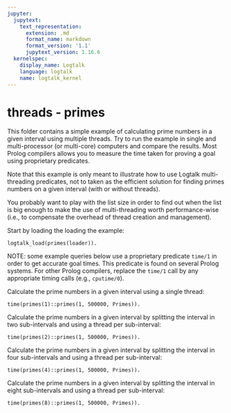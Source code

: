 ```yaml
---
jupyter:
  jupytext:
    text_representation:
      extension: .md
      format_name: markdown
      format_version: '1.1'
      jupytext_version: 1.16.6
  kernelspec:
    display_name: Logtalk
    language: logtalk
    name: logtalk_kernel
---
```


<!--
________________________________________________________________________

This file is part of Logtalk <https://logtalk.org/>  
SPDX-FileCopyrightText: 1998-2025 Paulo Moura <pmoura@logtalk.org>  
SPDX-License-Identifier: Apache-2.0

Licensed under the Apache License, Version 2.0 (the "License");
you may not use this file except in compliance with the License.
You may obtain a copy of the License at

    http://www.apache.org/licenses/LICENSE-2.0

Unless required by applicable law or agreed to in writing, software
distributed under the License is distributed on an "AS IS" BASIS,
WITHOUT WARRANTIES OR CONDITIONS OF ANY KIND, either express or implied.
See the License for the specific language governing permissions and
limitations under the License.
________________________________________________________________________
-->

# threads - primes

This folder contains a simple example of calculating prime numbers in a 
given interval using multiple threads. Try to run the example in single 
and multi-processor (or multi-core) computers and compare the results. 
Most Prolog compilers allows you to measure the time taken for proving 
a goal using proprietary predicates.

Note that this example is only meant to illustrate how to use Logtalk 
multi-threading predicates, not to taken as the efficient solution for 
finding primes numbers on a given interval (with or without threads).

You probably want to play with the list size in order to find out when the 
list is big enough to make the use of multi-threading worth performance-wise 
(i.e., to compensate the overhead of thread creation and management).

Start by loading the loading the example:

```logtalk
logtalk_load(primes(loader)).
```

NOTE: some example queries below use a proprietary predicate `time/1` in
order to get accurate goal times. This predicate is found on several Prolog
systems. For other Prolog compilers, replace the `time/1` call by any
appropriate timing calls (e.g., `cputime/0`).

Calculate the prime numbers in a given interval using a single thread:

```logtalk
time(primes(1)::primes(1, 500000, Primes)).
```

<!--
% 67,657,303 inferences, 11.98 CPU in 12.31 seconds (97% CPU, 5647521 Lips)

Primes = [2, 3, 5, 7, 11, 13, 17, 19, 23|...].
-->

Calculate the prime numbers in a given interval by splitting the interval 
in two sub-intervals and using a thread per sub-interval:

```logtalk
time(primes(2)::primes(1, 500000, Primes)).
```

<!--
% 77 inferences, 11.73 CPU in 7.48 seconds (157% CPU, 7 Lips)

Primes = [2, 3, 5, 7, 11, 13, 17, 19, 23|...].
-->

Calculate the prime numbers in a given interval by splitting the interval 
in four sub-intervals and using a thread per sub-interval:

```logtalk
time(primes(4)::primes(1, 500000, Primes)).
```

<!--
% 143 inferences, 11.62 CPU in 4.00 seconds (290% CPU, 12 Lips)

Primes = [2, 3, 5, 7, 11, 13, 17, 19, 23|...].
-->

Calculate the prime numbers in a given interval by splitting the interval 
in eight sub-intervals and using a thread per sub-interval:

```logtalk
time(primes(8)::primes(1, 500000, Primes)).
```

<!--
% 323 inferences, 11.56 CPU in 3.30 seconds (350% CPU, 28 Lips)

Primes = [2, 3, 5, 7, 11, 13, 17, 19, 23|...].
-->
